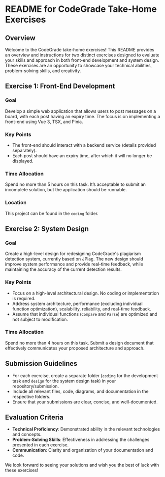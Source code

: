 # README for CodeGrade Take-Home Exercises

## Overview

Welcome to the CodeGrade take-home exercises! This README provides an overview and instructions for two distinct exercises designed to evaluate your skills and approach in both front-end development and system design. These exercises are an opportunity to showcase your technical abilities, problem-solving skills, and creativity.

## Exercise 1: Front-End Development

### Goal

Develop a simple web application that allows users to post messages on a board, with each post having an expiry time. The focus is on implementing a front-end using Vue 3, TSX, and Pinia.

### Key Points

- The front-end should interact with a backend service (details provided separately).
- Each post should have an expiry time, after which it will no longer be displayed.

### Time Allocation

Spend no more than 5 hours on this task. It’s acceptable to submit an incomplete solution, but the application should be runnable.

### Location

This project can be found in the `coding` folder.

## Exercise 2: System Design

### Goal

Create a high-level design for redesigning CodeGrade's plagiarism detection system, currently based on JPlag. The new design should improve system performance and provide real-time feedback, while maintaining the accuracy of the current detection results.

### Key Points

- Focus on a high-level architectural design. No coding or implementation is required.
- Address system architecture, performance (excluding individual function optimization), scalability, reliability, and real-time feedback.
- Assume that individual functions (`Compare` and `Parse`) are optimized and not subject to modification.

### Time Allocation

Spend no more than 4 hours on this task. Submit a design document that effectively communicates your proposed architecture and approach.

## Submission Guidelines

- For each exercise, create a separate folder (`coding` for the development task and `design` for the system design task) in your repository/submission.
- Include all relevant files, code, diagrams, and documentation in the respective folders.
- Ensure that your submissions are clear, concise, and well-documented.

## Evaluation Criteria

- **Technical Proficiency**: Demonstrated ability in the relevant technologies and concepts.
- **Problem-Solving Skills**: Effectiveness in addressing the challenges presented in each exercise.
- **Communication**: Clarity and organization of your documentation and code.

We look forward to seeing your solutions and wish you the best of luck with these exercises!
